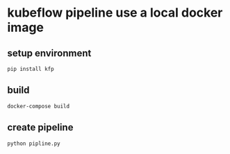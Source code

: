 # kubeflow pipeline use a local docker image

## setup environment

```shell
pip install kfp
```

## build

```shell
docker-compose build
```

## create pipeline

```shell
python pipline.py
```

